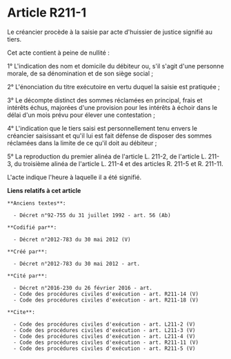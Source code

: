 # Article R211-1

Le créancier procède à la saisie par acte d'huissier de justice signifié au tiers. 

Cet acte contient à peine de nullité : 

1° L'indication des nom et domicile du débiteur ou, s'il s'agit d'une personne morale, de sa dénomination et de son siège
social ; 

2° L'énonciation du titre exécutoire en vertu duquel la saisie est pratiquée ; 

3° Le décompte distinct des sommes réclamées en principal, frais et intérêts échus, majorées d'une provision pour les
intérêts à échoir dans le délai d'un mois prévu pour élever une contestation ; 

4° L'indication que le tiers saisi est personnellement tenu envers le créancier saisissant et qu'il lui est fait défense de
disposer des sommes réclamées dans la limite de ce qu'il doit au débiteur ; 

5° La reproduction du premier alinéa de l'article L. 211-2, de l'article L. 211-3, du troisième alinéa de l'article L. 211-4
et des articles R. 211-5 et R. 211-11. 

L'acte indique l'heure à laquelle il a été signifié.

**Liens relatifs à cet article**

	**Anciens textes**:

	  - Décret n°92-755 du 31 juillet 1992 - art. 56 (Ab)

	**Codifié par**:

	  - Décret n°2012-783 du 30 mai 2012 (V)

	**Créé par**:

	  - Décret n°2012-783 du 30 mai 2012 - art.

	**Cité par**:

	  - Décret n°2016-230 du 26 février 2016 - art.
	  - Code des procédures civiles d'exécution - art. R211-14 (V)
	  - Code des procédures civiles d'exécution - art. R211-18 (V)

	**Cite**:

	  - Code des procédures civiles d'exécution - art. L211-2 (V)
	  - Code des procédures civiles d'exécution - art. L211-3 (V)
	  - Code des procédures civiles d'exécution - art. L211-4 (V)
	  - Code des procédures civiles d'exécution - art. R211-11 (V)
	  - Code des procédures civiles d'exécution - art. R211-5 (V)
